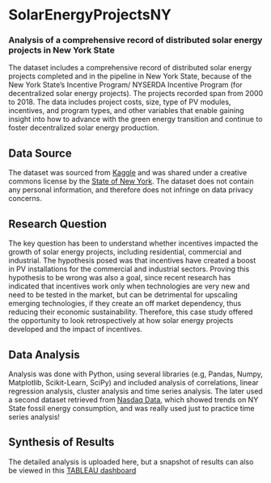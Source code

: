 # SolarEnergyProjectsNY
### Analysis of a comprehensive record of distributed solar energy projects in New York State
The dataset includes a comprehensive record of distributed solar energy projects completed and in the pipeline in New York State, because of the New York State’s Incentive Program/ NYSERDA Incentive Program (for decentralized solar energy projects). The projects recorded span from 2000 to 2018. The data includes project costs, size, type of PV modules, incentives, and program types, and other variables that enable gaining insight into how to advance with the green energy transition and continue to foster decentralized solar energy production. 
## Data Source
The dataset was sourced from [Kaggle](https://www.kaggle.com/datasets/thedevastator/unlock-clean-energy-with-nyserda-solar-electric) and was shared under a creative commons license by the [State of New York](https://data.world/stateofny). The dataset does not contain any personal information, and therefore does not infringe on data privacy concerns. 
## Research Question
The key question has been to understand whether incentives impacted the growth of solar energy projects, including residential, commercial and industrial. The hypothesis posed was that incentives have created a boost in PV installations for the commercial and industrial sectors. Proving this hypothesis to be wrong was also a goal, since recent research has indicated that incentives work only when technologies are very new and need to be tested in the market, but can be detrimental for upscaling emerging technologies, if they create an off market dependency, thus reducing their economic sustainability. Therefore, this case study offered the opportunity to look retrospectively at how solar energy projects developed and the impact of incentives. 
## Data Analysis
Analysis was done with Python, using several libraries (e.g, Pandas, Numpy, Matplotlib, Scikit-Learn, SciPy) and included analysis of correlations, linear regression analysis, cluster analysis and time series analysis. The later used a second dataset retrieved from [Nasdaq Data](https://data.nasdaq.com/data/EIA-us-energy-information-administration-data), which showed trends on NY State fossil energy consumption, and was really used just to practice time series analysis!
## Synthesis of Results
The detailed analysis is uploaded here, but a snapshot of results can also be viewed in this [TABLEAU dashboard](https://public.tableau.com/shared/423MXDKB5?:display_count=n&:origin=viz_share_link)
